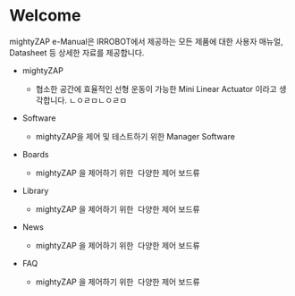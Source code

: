 # Welcome
mightyZAP e-Manual은 IRROBOT에서 제공하는 모든 제품에 대한 사용자 매뉴얼, Datasheet 등 상세한 자료를 제공합니다.

- mightyZAP
	- 협소한 공간에 효율적인 선형 운동이 가능한 Mini Linear Actuator
   이라고 생각합니다.
   ㄴㅇㄹㅁㄴㅇㄹㅁ
   
- Software
	- mightyZAP을 제어 및 테스트하기 위한 Manager Software
- Boards
	- mightyZAP 을 제어하기 위한  다양한 제어 보드류
- Library
	- mightyZAP 을 제어하기 위한  다양한 제어 보드류
- News
	- mightyZAP 을 제어하기 위한  다양한 제어 보드류
- FAQ
	- mightyZAP 을 제어하기 위한  다양한 제어 보드류
